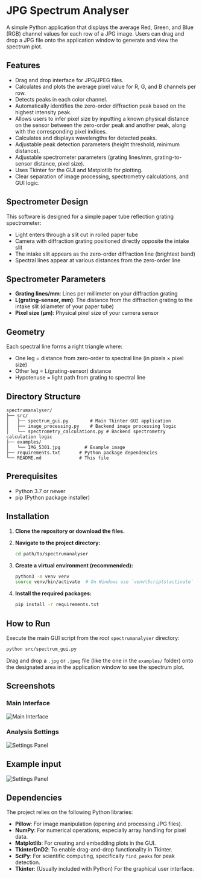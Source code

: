 # JPG Spectrum Analyser

A simple Python application that displays the average Red, Green, and Blue (RGB) channel values for each row of a JPG image. Users can drag and drop a JPG file onto the application window to generate and view the spectrum plot.

## Features

*   Drag and drop interface for JPG/JPEG files.
*   Calculates and plots the average pixel value for R, G, and B channels per row.
*   Detects peaks in each color channel.
*   Automatically identifies the zero-order diffraction peak based on the highest intensity peak.
*   Allows users to infer pixel size by inputting a known physical distance on the sensor between the zero-order peak and another peak, along with the corresponding pixel indices.
*   Calculates and displays wavelengths for detected peaks.
*   Adjustable peak detection parameters (height threshold, minimum distance).
*   Adjustable spectrometer parameters (grating lines/mm, grating-to-sensor distance, pixel size).
*   Uses Tkinter for the GUI and Matplotlib for plotting.
*   Clear separation of image processing, spectrometry calculations, and GUI logic.

## Spectrometer Design

This software is designed for a simple paper tube reflection grating spectrometer:
- Light enters through a slit cut in rolled paper tube
- Camera with diffraction grating positioned directly opposite the intake slit
- The intake slit appears as the zero-order diffraction line (brightest band)
- Spectral lines appear at various distances from the zero-order line

## Spectrometer Parameters

- **Grating lines/mm**: Lines per millimeter on your diffraction grating
- **L(grating-sensor, mm)**: The distance from the diffraction grating to the intake slit (diameter of your paper tube)
- **Pixel size (μm)**: Physical pixel size of your camera sensor

## Geometry
Each spectral line forms a right triangle where:
- One leg = distance from zero-order to spectral line (in pixels × pixel size)
- Other leg = L(grating-sensor) distance
- Hypotenuse = light path from grating to spectral line

## Directory Structure

```
spectrumanalyser/
├── src/
│   ├── spectrum_gui.py        # Main Tkinter GUI application
│   ├── image_processing.py    # Backend image processing logic
│   └── spectrometry_calculations.py # Backend spectrometry calculation logic
├── examples/
│   └── IMG_5301.jpg         # Example image
├── requirements.txt       # Python package dependencies
└── README.md              # This file
```

## Prerequisites

*   Python 3.7 or newer
*   pip (Python package installer)

## Installation

1.  **Clone the repository or download the files.**

2.  **Navigate to the project directory:**
    ```bash
    cd path/to/spectrumanalyser
    ```

3.  **Create a virtual environment (recommended):**
    ```bash
    python3 -m venv venv
    source venv/bin/activate  # On Windows use `venv\Scripts\activate`
    ```

4.  **Install the required packages:**
    ```bash
    pip install -r requirements.txt
    ```

## How to Run

Execute the main GUI script from the root `spectrumanalyser` directory:

```bash
python src/spectrum_gui.py
```

Drag and drop a `.jpg` or `.jpeg` file (like the one in the `examples/` folder) onto the designated area in the application window to see the spectrum plot.

## Screenshots

### Main Interface
![Main Interface](screenshots/interface_demo.png)

### Analysis Settings
![Settings Panel](screenshots/settings_demo.png)

## Example input
![Settings Panel](examples/IMG_5301.jpg)

## Dependencies

The project relies on the following Python libraries:

*   **Pillow**: For image manipulation (opening and processing JPG files).
*   **NumPy**: For numerical operations, especially array handling for pixel data.
*   **Matplotlib**: For creating and embedding plots in the GUI.
*   **TkinterDnD2**: To enable drag-and-drop functionality in Tkinter.
*   **SciPy**: For scientific computing, specifically `find_peaks` for peak detection.
*   **Tkinter**: (Usually included with Python) For the graphical user interface.
